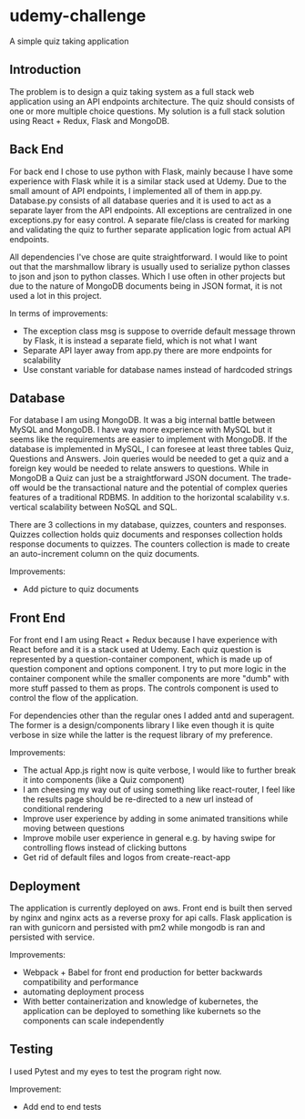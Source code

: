 # udemy-challenge
A simple quiz taking application

## Introduction

The problem is to design a quiz taking system as a full stack web application using an API endpoints architecture.
The quiz should consists of one or more multiple choice questions.
My solution is a full stack solution using React + Redux, Flask and MongoDB.

## Back End

For back end I chose to use python with Flask, mainly because I have some experience with Flask while
it is a similar stack used at Udemy. Due to the small amount of API endpoints, I implemented all of them
in app.py. Database.py consists of all database queries and it is used to act as a separate layer from the API endpoints.
All exceptions are centralized in one exceptions.py for easy control. A separate file/class is created for marking
and validating the quiz to further separate application logic from actual API endpoints.

All dependencies I've chose are quite straightforward. I would like to point out that the marshmallow library
is usually used to serialize python classes to json and json to python classes. Which I use often in other projects
but due to the nature of MongoDB documents being in JSON format, it is not used a lot in this project.

In terms of improvements:
*   The exception class msg is suppose to override default message thrown by Flask, it is instead a separate field,
which is not what I want
* Separate API layer away from app.py there are more endpoints for scalability
* Use constant variable for database names instead of hardcoded strings

## Database

For database I am using MongoDB. It was a big internal battle between MySQL and MongoDB. I have way more 
experience with MySQL but it seems like the requirements are easier to implement with MongoDB. If the database
is implemented in MySQL, I can foresee at least three tables Quiz, Questions and Answers. Join queries would be
needed to get a quiz and a foreign key would be needed to relate answers to questions. While in MongoDB a Quiz
can just be a straightforward JSON document. The trade-off would be the transactional nature and the potential of complex queries
features of a traditional RDBMS. In addition to the horizontal scalability v.s. vertical scalability between NoSQL and SQL.

There are 3 collections in my database, quizzes, counters and responses. Quizzes collection holds
quiz documents and responses collection holds response documents to quizzes. The counters collection
is made to create an auto-increment column on the quiz documents.

Improvements:
* Add picture to quiz documents

## Front End
For front end I am using React + Redux because I have experience with React before and it is a stack
used at Udemy. Each quiz question is represented by a question-container component, which is made up of question component
and options component. I try to put more logic in the container component while the smaller components are
more "dumb" with more stuff passed to them as props. The controls component is used to control the flow of the application.

For dependencies other than the regular ones I added antd and superagent. The former is a design/components
library I like even though it is quite verbose in size while the latter is the request library of my preference.

Improvements:
* The actual App.js right now is quite verbose, I would like to further break it into components (like a Quiz component)
* I am cheesing my way out of using something like react-router, I feel like the results page should be re-directed to a new
url instead of conditional rendering
* Improve user experience by adding in some animated transitions while moving between questions
* Improve mobile user experience in general e.g. by having swipe for controlling flows instead of clicking buttons
* Get rid of default files and logos from create-react-app

## Deployment
The application is currently deployed on aws. Front end is built then served by nginx and nginx
acts as a reverse proxy for api calls. Flask application is ran with gunicorn and persisted with pm2 while
mongodb is ran and persisted with service.

Improvements:
* Webpack + Babel for front end production for better backwards compatibility and performance
* automating deployment process
* With better containerization and knowledge of kubernetes, the application can be deployed to something like kubernets
so the components can scale independently

## Testing
I used Pytest and my eyes to test the program right now.

Improvement:
* Add end to end tests
